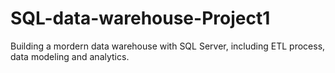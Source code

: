 # SQL-data-warehouse-Project1
Building a mordern data warehouse with SQL Server, including ETL process, data modeling and analytics.
